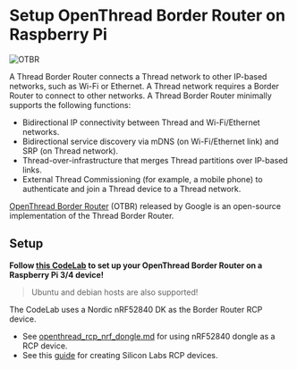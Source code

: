 # Setup OpenThread Border Router on Raspberry Pi

![OTBR](https://openthread.io/codelabs/openthread-border-router/img/699d673d05a55535.png)

A Thread Border Router connects a Thread network to other IP-based networks,
such as Wi-Fi or Ethernet. A Thread network requires a Border Router to connect
to other networks. A Thread Border Router minimally supports the following
functions:

-   Bidirectional IP connectivity between Thread and Wi-Fi/Ethernet networks.
-   Bidirectional service discovery via mDNS (on Wi-Fi/Ethernet link) and SRP
    (on Thread network).
-   Thread-over-infrastructure that merges Thread partitions over IP-based
    links.
-   External Thread Commissioning (for example, a mobile phone) to authenticate
    and join a Thread device to a Thread network.

[OpenThread Border Router](https://openthread.io/guides/border-router) (OTBR)
released by Google is an open-source implementation of the Thread Border Router.

## Setup

**Follow [this CodeLab](https://openthread.io/codelabs/openthread-border-router)
to set up your OpenThread Border Router on a Raspberry Pi 3/4 device!**

> Ubuntu and debian hosts are also supported!

The CodeLab uses a Nordic nRF52840 DK as the Border Router RCP device.

-   See [openthread_rcp_nrf_dongle.md](./openthread_rcp_nrf_dongle.md) for using
    nRF52840 dongle as a RCP device.
-   See this
    [guide](https://www.silabs.com/documents/public/application-notes/an1256-using-sl-rcp-with-openthread-border-router.pdf)
    for creating Silicon Labs RCP devices.
